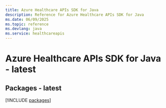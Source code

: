 ```yaml
---
title: Azure Healthcare APIs SDK for Java
description: Reference for Azure Healthcare APIs SDK for Java
ms.date: 06/09/2025
ms.topic: reference
ms.devlang: java
ms.service: healthcareapis
---
```

# Azure Healthcare APIs SDK for Java - latest
## Packages - latest
[!INCLUDE [packages](healthcare-apis-index.md)]